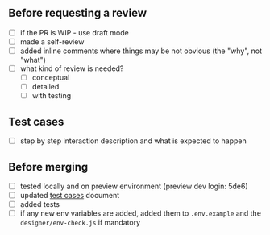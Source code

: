 ## Before requesting a review

- [ ] if the PR is WIP - use draft mode
- [ ] made a self-review
- [ ] added inline comments where things may be not obvious (the "why", not "what")
- [ ] what kind of review is needed?
  - [ ] conceptual
  - [ ] detailed
  - [ ] with testing

## Test cases

- [ ] step by step interaction description and what is expected to happen

## Before merging

- [ ] tested locally and on preview environment (preview dev login: 5de6)
- [ ] updated [test cases](https://github.com/webstudio-is/webstudio-designer/blob/main/apps/designer/docs/test-cases.md) document
- [ ] added tests
- [ ] if any new env variables are added, added them to `.env.example` and the `designer/env-check.js` if mandatory
